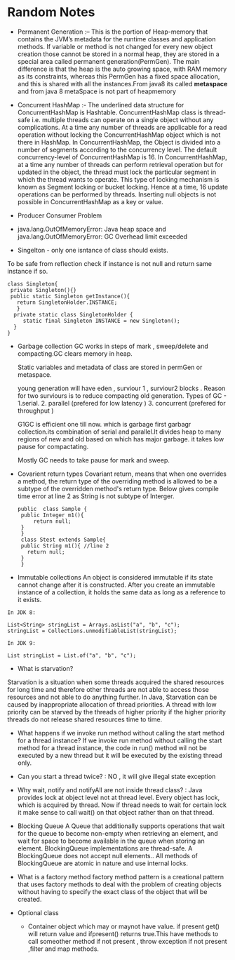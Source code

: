 # Random Notes

- Permanent Generation :– This is the portion of Heap-memory that contains the JVM’s metadata for the runtime classes and application methods.
 If variable or method is not changed for every new object creation those cannot be stored in a normal heap, 
 they are stored in a special area called permanent generation(PermGen).
 The main difference is that the heap is the auto growing space, with RAM memory as its constraints, 
 whereas this PermGen has a fixed space allocation, and this is shared with all the instances.From java8 its called **metaspace** and 
 from java 8 metaSpace is not    part of heapmemory

- Concurrent HashMap :- The underlined data structure for ConcurrentHashMap is Hashtable.
ConcurrentHashMap class is thread-safe i.e. multiple threads can operate on a single object without any complications.
At a time any number of threads are applicable for a read operation without locking the ConcurrentHashMap object which is not there in HashMap.
In ConcurrentHashMap, the Object is divided into a number of segments according to the concurrency level.
The default concurrency-level of ConcurrentHashMap is 16.
In ConcurrentHashMap, at a time any number of threads can perform retrieval operation but for updated in the object, the thread must lock the particular segment in which the thread wants to operate. This type of locking mechanism is known as Segment locking or bucket locking. Hence at a time, 16 update operations can be performed by threads.
Inserting null objects is not possible in ConcurrentHashMap as a key or value.

- Producer Consumer Problem
-  java.lang.OutOfMemoryError: Java heap space  and   java.lang.OutOfMemoryError: GC Overhead limit exceeded
-  Singelton - only one isntance of class should exists.
  
  To be safe from reflection check if instance is not null and return same instance if so.
  ````
  class Singleton{
   private Singleton(){}
   public static Singleton getInstance(){
     return SingletonHolder.INSTANCE;
     }
    private static class SingletonHolder {
       static final Singleton INSTANCE = new Singleton();
    }
  }
  ````
 - Garbage collection
   GC works in steps of mark , sweep/delete and compacting.GC clears memory in heap.
   
   Static variables and metadata of class are stored in permGen or metaspace.
   
   young generation will have eden , surviour 1 , surviour2 blocks . Reason for two surviours is to reduce compacting
   old generation.
   Types of GC - 1.serial.   2. parallel (prefered for low latency )      3. concurrent (prefered for throughput )
   
   G1GC is efficient one till now. which is garbage first garbagr collection.its combination of serial and parallel.It divides heap to many regions of new and old based on which has major garbage. it takes low pause for compactating. 
   
   Mostly GC needs to take pause for mark and sweep.
   
 - Covarient return types
   Covariant return, means that when one overrides a method, the return type of the overriding method is allowed to be a subtype of the overridden method's return type.
   Below gives compile time error at line 2 as String is not subtype of Interger.
   ```
   public  class Sample {
    public Integer m1(){
        return null;
    }
    }
    class Stest extends Sample{
    public String m1(){ //line 2
      return null;
    }
    }
 - Immutable collections
   An object is considered immutable if its state cannot change after it is constructed. After you create an immutable instance of a collection, it holds the same data as long as a reference to it exists.

```
In JDK 8:

List<String> stringList = Arrays.asList("a", "b", "c");
stringList = Collections.unmodifiableList(stringList);

In JDK 9:

List stringList = List.of("a", "b", "c");
```
- What is starvation?

 Starvation is a situation when some threads acquired the shared resources for long time and therefore other threads are not able to access those resources and not able to do anything further.
  In Java, Starvation can be caused by inappropriate allocation of thread priorities.
  A thread with low priority can be starved by the threads of higher priority if the higher priority threads do not release shared resources time to time.
  
- What happens if we invoke run method without calling the start method for a thread instance?
  If we invoke run method without calling the start method for a thread instance, the code in run() method wil not be executed by a new thread but it will be executed by the existing thread only.

- Can you start a thread twice? : NO , it will give illegal state exception
- Why wait, notify and notifyAll are not inside thread class? : Java provides lock at object level not at thread level. Every object has lock, which is acquired by thread. Now if thread needs to wait for certain lock it make sense to call wait() on that object rather than on that thread.
- Blocking Queue 
  A Queue that additionally supports operations that wait for the queue to become non-empty when retrieving an element, and wait for space to become available in the queue when storing an element.
  BlockingQueue implementations are thread-safe.
  A BlockingQueue does not accept null elements.. All methods of BlockingQueue are atomic in nature and use internal locks.
- What is a factory method 
   factory method pattern is a creational pattern that uses factory methods to deal with the problem of creating objects without having to specify the exact class of the object that will be created.
- Optional class
  - Container object which may or maynot have value. if present get() will return value and ifpresent() returns true.This have methods to call someother method if not present , throw exception if not present ,filter and map methods.
  
